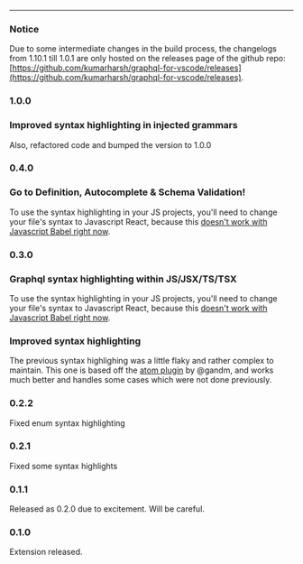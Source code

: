 <hr>

### Notice
Due to some intermediate changes in the build process,
the changelogs from 1.10.1 till 1.0.1 are only hosted on the releases page of the github repo: [https://github.com/kumarharsh/graphql-for-vscode/releases](https://github.com/kumarharsh/graphql-for-vscode/releases).

### 1.0.0
### Improved syntax highlighting in injected grammars
Also, refactored code and bumped the version to 1.0.0

### 0.4.0
### Go to Definition, Autocomplete & Schema Validation!
To use the syntax highlighting in your JS projects, you'll need to change your file's syntax to Javascript React, because this [doesn't work with Javascript Babel right now](https://github.com/dzannotti/vscode-babel/issues/6).

### 0.3.0
### Graphql syntax highlighting within JS/JSX/TS/TSX
To use the syntax highlighting in your JS projects, you'll need to change your file's syntax to Javascript React, because this [doesn't work with Javascript Babel right now](https://github.com/dzannotti/vscode-babel/issues/6).

### Improved syntax highlighting
The previous syntax highlighing was a little flaky and rather complex to maintain. This one is based off the [atom plugin](https://github.com/gandm/language-graphql-lb) by @gandm, and works much better and handles some cases which were not done previously.

### 0.2.2
Fixed enum syntax highlighting

### 0.2.1
Fixed some syntax highlights

### 0.1.1
Released as 0.2.0 due to excitement. Will be careful.

### 0.1.0
Extension released.
